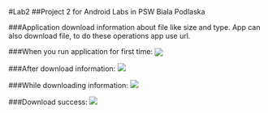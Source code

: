 #Lab2
##Project 2 for Android Labs in PSW Biala Podlaska

###Application download information about file like size and type. App can also download file, to do these operations app use url.

###When you run application for first time:
<img src="https://cloud.githubusercontent.com/assets/17574275/21521162/b4c28a58-ccfa-11e6-8658-4df1bcf8ead9.png" align="center"/>

###After download information: 
<img src="https://cloud.githubusercontent.com/assets/17574275/21521423/20b219a2-ccfd-11e6-9fd9-686772879c4c.png"/>

###While downloading information: 
<img src="https://cloud.githubusercontent.com/assets/17574275/21521500/c33e1a54-ccfd-11e6-8177-b522dc49fbd5.png"/>

###Download success: 
<img src="https://cloud.githubusercontent.com/assets/17574275/21521540/3b4d2116-ccfe-11e6-996f-50de17b23d79.png"/>
